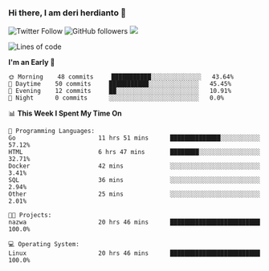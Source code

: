 ### Hi there, I am deri herdianto 👋
![Twitter Follow](https://img.shields.io/twitter/follow/deikatsuo?label=Follow)
![GitHub followers](https://img.shields.io/github/followers/deikatsuo?label=Follow&style=social)
![](https://visitor-badge.glitch.me/badge?page_id=deikatsuo.deikatsuo)

<!--
**deikatsuo/deikatsuo** is a ✨ _special_ ✨ repository because its `README.md` (this file) appears on your GitHub profile.

Here are some ideas to get you started:

- 🔭 I’m currently working on ...
- 🌱 I’m currently learning ...
- 👯 I’m looking to collaborate on ...
- 🤔 I’m looking for help with ...
- 💬 Ask me about ...
- 📫 How to reach me: ...
- 😄 Pronouns: ...
- ⚡ Fun fact: ...
-->

<!--START_SECTION:waka-->
![Lines of code](https://img.shields.io/badge/From%20Hello%20World%20I%27ve%20Written-12891%20lines%20of%20code-blue)

**I'm an Early 🐤** 

```text
🌞 Morning    48 commits     ███████████░░░░░░░░░░░░░░   43.64% 
🌆 Daytime    50 commits     ███████████░░░░░░░░░░░░░░   45.45% 
🌃 Evening    12 commits     ██░░░░░░░░░░░░░░░░░░░░░░░   10.91% 
🌙 Night      0 commits      ░░░░░░░░░░░░░░░░░░░░░░░░░   0.0%

```


📊 **This Week I Spent My Time On** 

```text
💬 Programming Languages: 
Go                       11 hrs 51 mins      ██████████████░░░░░░░░░░░   57.12% 
HTML                     6 hrs 47 mins       ████████░░░░░░░░░░░░░░░░░   32.71% 
Docker                   42 mins             ░░░░░░░░░░░░░░░░░░░░░░░░░   3.41% 
SQL                      36 mins             ░░░░░░░░░░░░░░░░░░░░░░░░░   2.94% 
Other                    25 mins             ░░░░░░░░░░░░░░░░░░░░░░░░░   2.01%

🐱‍💻 Projects: 
nazwa                    20 hrs 46 mins      █████████████████████████   100.0%

💻 Operating System: 
Linux                    20 hrs 46 mins      █████████████████████████   100.0%

```


<!--END_SECTION:waka-->
